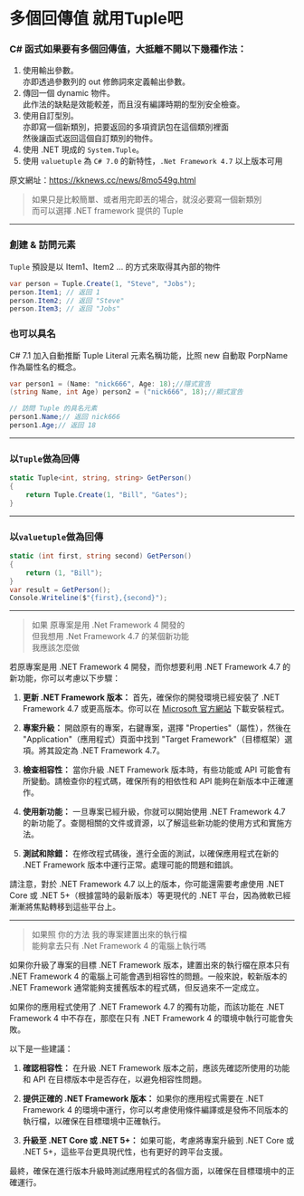 # 多個回傳值 就用Tuple吧

### C# 函式如果要有多個回傳值，大抵離不開以下幾種作法：
1. 使用輸出參數。  
亦即透過參數列的 out 修飾詞來定義輸出參數。  
2. 傳回一個 dynamic 物件。  
此作法的缺點是效能較差，而且沒有編譯時期的型別安全檢查。  
3. 使用自訂型別。  
亦即寫一個新類別，把要返回的多項資訊包在這個類別裡面  
然後讓函式返回這個自訂類別的物件。
4. 使用 .NET 現成的 `System.Tuple`。
5. 使用 `valuetuple` 為 `C# 7.0` 的新特性，`.Net Framework 4.7` 以上版本可用

原文網址：https://kknews.cc/news/8mo549g.html

  
>如果只是比較簡單、或者用完即丟的場合，就沒必要寫一個新類別  
>而可以選擇 .NET framework 提供的 Tuple  
  

---
### 創建 & 訪問元素  
`Tuple` 預設是以 Item1、Item2 …   的方式來取得其內部的物件
```csharp
var person = Tuple.Create(1, "Steve", "Jobs");
person.Item1; // 返回 1
person.Item2; // 返回 "Steve"
person.Item3; // 返回 "Jobs"
```
### 也可以具名  
C# 7.1 加入自動推斷 Tuple Literal 元素名稱功能，比照 new 自動取 PorpName 作為屬性名的概念。
```csharp
var person1 = (Name: "nick666", Age: 18);//隱式宣告
(string Name, int Age) person2 = ("nick666", 18);//顯式宣告

// 訪問 Tuple 的具名元素
person1.Name;// 返回 nick666
person1.Age;// 返回 18
```
---
### 以`Tuple`做為回傳
```csharp
static Tuple<int, string, string> GetPerson() 
{    
    return Tuple.Create(1, "Bill", "Gates");
}
```
---
### 以`valuetuple`做為回傳
```csharp
static (int first, string second) GetPerson() 
{    
    return (1, "Bill");
}
var result = GetPerson();
Console.Writeline($"{first},{second}");
```
---
>如果  原專案是用   .Net Framework 4  開發的  
>但我想用  .Net Framework 4.7   的某個新功能  
>我應該怎麼做
  
若原專案是用 .NET Framework 4 開發，而你想要利用 .NET Framework 4.7 的新功能，你可以考慮以下步驟：

1. **更新 .NET Framework 版本：** 首先，確保你的開發環境已經安裝了 .NET Framework 4.7 或更高版本。你可以在 [Microsoft 官方網站](https://dotnet.microsoft.com/download/dotnet-framework) 下載安裝程式。

2. **專案升級：** 開啟原有的專案，右鍵專案，選擇 "Properties"（屬性），然後在 "Application"（應用程式）頁面中找到 "Target Framework"（目標框架）選項。將其設定為 .NET Framework 4.7。

3. **檢查相容性：** 當你升級 .NET Framework 版本時，有些功能或 API 可能會有所變動。請檢查你的程式碼，確保所有的相依性和 API 能夠在新版本中正確運作。

4. **使用新功能：** 一旦專案已經升級，你就可以開始使用 .NET Framework 4.7 的新功能了。查閱相關的文件或資源，以了解這些新功能的使用方式和實施方法。

5. **測試和除錯：** 在修改程式碼後，進行全面的測試，以確保應用程式在新的 .NET Framework 版本中運行正常。處理可能的問題和錯誤。

請注意，對於 .NET Framework 4.7 以上的版本，你可能還需要考慮使用 .NET Core 或 .NET 5+（根據當時的最新版本）等更現代的 .NET 平台，因為微軟已經漸漸將焦點轉移到這些平台上。

---
>如果照 你的方法  我的專案建置出來的執行檔  
>能夠拿去只有  .Net Framework 4  的電腦上執行嗎

如果你升級了專案的目標 .NET Framework 版本，建置出來的執行檔在原本只有 .NET Framework 4 的電腦上可能會遇到相容性的問題。一般來說，較新版本的 .NET Framework 通常能夠支援舊版本的程式碼，但反過來不一定成立。

如果你的應用程式使用了 .NET Framework 4.7 的獨有功能，而該功能在 .NET Framework 4 中不存在，那麼在只有 .NET Framework 4 的環境中執行可能會失敗。

以下是一些建議：

1. **確認相容性：** 在升級 .NET Framework 版本之前，應該先確認所使用的功能和 API 在目標版本中是否存在，以避免相容性問題。

2. **提供正確的 .NET Framework 版本：** 如果你的應用程式需要在 .NET Framework 4 的環境中運行，你可以考慮使用條件編譯或是發佈不同版本的執行檔，以確保在目標環境中正確執行。

3. **升級至 .NET Core 或 .NET 5+：** 如果可能，考慮將專案升級到 .NET Core 或 .NET 5+，這些平台更具現代性，也有更好的跨平台支援。

最終，確保在進行版本升級時測試應用程式的各個方面，以確保在目標環境中的正確運行。